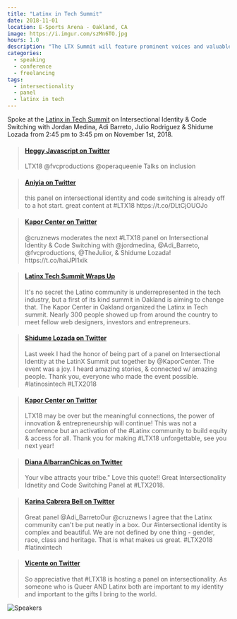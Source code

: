 ```yaml
---
title: "Latinx in Tech Summit"
date: 2018-11-01
location: E-Sports Arena - Oakland, CA
image: https://i.imgur.com/szMn6TO.jpg
hours: 1.0
description: "The LTX Summit will feature prominent voices and valuable curated programming, we will explore emerging tech, opportunities, access, advocacy, mindfulness, and identity."
categories:
  - speaking
  - conference
  - freelancing
tags:
  - intersectionality
  - panel
  - latinx in tech
---
```


Spoke at the [Latinx in Tech Summit](http://ltx-latinx-in-tech-summit.eventcreate.com/) on Intersectional Identity & Code Switching with Jordan Medina, Adi Barreto, Julio Rodriguez & Shidume Lozada from 2:45 pm to 3:45 pm on November 1st, 2018.

<blockquote class="embedly-card" data-card-controls="0"><h4><a href="https://twitter.com/heggyhere/status/1058116873311535104">Heggy Javascript on Twitter</a></h4><p>LTX18 @fvcproductions @operaqueenie Talks on inclusion</p></blockquote>
<script async src="//cdn.embedly.com/widgets/platform.js" charset="UTF-8"></script>

<blockquote class="embedly-card" data-card-controls="0"><h4><a href="https://twitter.com/operaqueenie/status/1058117519104331779">Aniyia on Twitter</a></h4><p>this panel on intersectional identity and code switching is already off to a hot start. great content at #LTX18 https://t.co/DLtCjOUOJo</p></blockquote>
<script async src="//cdn.embedly.com/widgets/platform.js" charset="UTF-8"></script>

<blockquote class="embedly-card" data-card-controls="0"><h4><a href="https://twitter.com/KaporCenter/status/1058117809660514304">Kapor Center on Twitter</a></h4><p>@cruznews moderates the next #LTX18 panel on Intersectional Identity &amp; Code Switching with @jordmedina, @Adi_Barreto, @fvcproductions, @TheJulior, &amp; Shidume Lozada! https://t.co/haiJPl1xik</p></blockquote>
<script async src="//cdn.embedly.com/widgets/platform.js" charset="UTF-8"></script>

<blockquote class="embedly-card" data-card-controls="0"><h4><a href="https://www.nbcbayarea.com/on-air/as-seen-on/Latinx-Tech-Summit-Wraps-Up_Bay-Area-499470651.html">Latinx Tech Summit Wraps Up</a></h4><p>It's no secret the Latino community is underrepresented in the tech industry, but a first of its kind summit in Oakland is aiming to change that. The Kapor Center in Oakland organized the Latinx in Tech summit. Nearly 300 people showed up from around the country to meet fellow web designers, investors and entrepreneurs.</p></blockquote>
<script async src="//cdn.embedly.com/widgets/platform.js" charset="UTF-8"></script>

<blockquote class="embedly-card" data-card-controls="0"><h4><a href="https://twitter.com/shidume/status/1060732915674308608">Shidume Lozada on Twitter</a></h4><p>Last week I had the honor of being part of a panel on Intersectional Identity at the LatinX Summit put together by @KaporCenter. The event was a joy. I heard amazing stories, &amp; connected w/ amazing people. Thank you, everyone who made the event possible. #latinosintech #LTX2018</p></blockquote>
<script async src="//cdn.embedly.com/widgets/platform.js" charset="UTF-8"></script>

<blockquote class="embedly-card" data-card-controls="0"><h4><a href="https://twitter.com/KaporCenter/status/1060226977783672833">Kapor Center on Twitter</a></h4><p>LTX18 may be over but the meaningful connections, the power of innovation &amp; entrepreneurship will continue! This was not a conference but an activation of the #Latinx community to build equity &amp; access for all. Thank you for making #LTX18 unforgettable, see you next year!</p></blockquote>
<script async src="//cdn.embedly.com/widgets/platform.js" charset="UTF-8"></script>

<blockquote class="embedly-card" data-card-controls="0"><h4><a href="https://twitter.com/DAlbarranChicas/status/1058133284087980032">Diana AlbarranChicas on Twitter</a></h4><p>Your vibe attracts your tribe." Love this quote!! Great Intersectionality Idnetity and Code Switching Panel at #LTX2018.</p></blockquote>
<script async src="//cdn.embedly.com/widgets/platform.js" charset="UTF-8"></script>

<blockquote class="embedly-card" data-card-controls="0"><h4><a href="https://twitter.com/KarinaCBell/status/1058123048816013312">Karina Cabrera Bell on Twitter</a></h4><p>Great panel @Adi_BarretoOur @cruznews I agree that the Latinx community can't be put neatly in a box. Our #intersectional identity is complex and beautiful. We are not defined by one thing - gender, race, class and heritage. That is what makes us great. #LTX2018 #latinxintech</p></blockquote>
<script async src="//cdn.embedly.com/widgets/platform.js" charset="UTF-8"></script>

<blockquote class="embedly-card" data-card-controls="0"><h4><a href="https://twitter.com/vicentespeaks/status/1058117535407587328">Vicente on Twitter</a></h4><p>So appreciative that #LTX18 is hosting a panel on intersectionality. As someone who is Queer AND Latinx both are important to my identity and important to the gifts I bring to the world.</p></blockquote>
<script async src="//cdn.embedly.com/widgets/platform.js" charset="UTF-8"></script>

![Speakers](https://i.imgur.com/tBzUMtu.jpg)

